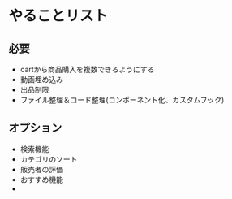 # やることリスト

## 必要

- cartから商品購入を複数できるようにする
- 動画埋め込み
- 出品制限
- ファイル整理＆コード整理(コンポーネント化、カスタムフック)

## オプション

- 検索機能
- カテゴリのソート
- 販売者の評価
- おすすめ機能
-
